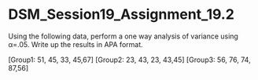 # DSM_Session19_Assignment_19.2

Using the following data, perform a one way analysis of variance using α=.05. Write up the results in APA format.

[Group1: 51, 45, 33, 45,67]
[Group2: 23, 43, 23, 43,45]
[Group3: 56, 76, 74, 87,56]
